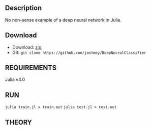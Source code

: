 ## Description

No non-sense example of a deep neural network in Julia.

## Download

* Download: [zip](https://github.com/jostmey/DeepNeuralClassifieer/zipball/master)
* Git: `git clone https://github.com/jostmey/DeepNeuralClassifier`

## REQUIREMENTS

Julia v4.0

## RUN

`julia train.jl > train.out`
`julia test.jl > test.out`

## THEORY

